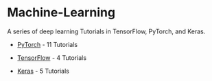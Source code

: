 # Machine-Learning

A series of deep learning Tutorials in TensorFlow, PyTorch, and Keras.


* [PyTorch](https://github.com/hadikazemi/Machine-Learning/tree/master/PyTorch) - 11 Tutorials


* [TensorFlow](https://github.com/hadikazemi/Machine-Learning/tree/master/Tensorflow) - 4 Tutorials


* [Keras](https://github.com/hadikazemi/Machine-Learning/tree/master/Keras) - 5 Tutorials
